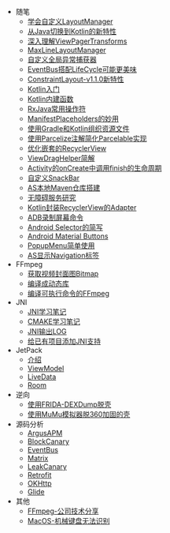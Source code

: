 * 随笔
  * [学会自定义LayoutManager](essay/learn_custom_layoutmanager)
  * [从Java切换到Kotlin的新特性](essay/from_java_to_kotlin_new_feature.md)
  * [深入理解ViewPagerTransforms](essay/learn_viewpager_transforms.md)
  * [MaxLineLayoutManager](essay/max_line_layout_manager.md)
  * [自定义全局异常捕获器](essay/spider_man.md)
  * [EventBus搭配LifeCycle可能更美味](essay/eventbus_add_lifecycle.md)
  * [ConstraintLayout-v1.1.0新特性](essay/constraintLayout_v1.1.0_new_feature.md)
  * [Kotlin入门](essay/learn_kotlin.md)
  * [Kotlin内建函数](essay/kotlin_inline_fun.md)
  * [RxJava常用操作符](essay/rxjava_operator.md)
  * [ManifestPlaceholders的妙用](essay/learn_manifest_placeholders.md)
  * [使用Gradle和Kotlin组织资源文件](essay/use_gradle_kotlin_group_resource.md)
  * [使用Parcelize注解简化Parcelable实现](essay/use_parcelize_annotation_impl_parcelable.md)
  * [优化嵌套的RecyclerView](essay/opt_nest_recyclerview.md)
  * [ViewDragHelper简解](essay/learn_view_drag_helper.md)
  * [Activity的onCreate中调用finish的生命周期](essay/activity_oncreate_call_finish.md.md)
  * [自定义SnackBar](essay/custom_snackbar.md)
  * [AS本地Maven仓库搭建](essay/as_local_maven.md)
  * [无障碍服务研究](essay/learn_accessibility_service.md)
  * [Kotlin封装RecyclerView的Adapter](essay/kotlin_super_recyclerview_adapter.md)
  * [ADB录制屏幕命令](essay/adb_screenrecord.md)
  * [Android Selector的简写](essay/selector_simplify.md)
  * [Android Material Buttons](essay/material_buttons.md)
  * [PopupMenu简单使用](essay/learn_popup_menu.md)
  * [AS显示Navigation标签](essay/as_show_navigation_menu.md)
* FFmpeg
  * [获取视频封面图Bitmap](ffmpeg/get_video_cover_bitmap.md)
  * [编译成动态库](ffmpeg/compile_to_so.md)
  * [编译可执行命令的FFmpeg](ffmpeg/compile_to_run_cmd_so.md)
* JNI
  * [JNI学习笔记](jni/learn_jni.md)
  * [CMAKE学习笔记](jni/learn_cmake.md)
  * [JNI输出LOG](jni/jni_log.md)
  * [给已有项目添加JNI支持](jni/exist_project_support_jni.md)
* JetPack
  * [介绍](jetpack/arch_components.md)
  * [ViewModel](jetpack/viewmodel.md)
  * [LiveData](jetpack/livedata.md)
  * [Room](jetpack/room.md)
* 逆向
  * [使用FRIDA-DEXDump脱壳](hack/use_frida_dex_dump.md)
  * [使用MuMu模拟器脱360加固的壳](hack/use_mumu_dump_dex.md)
* 源码分析
  * [ArgusAPM](source_analysis/argus_apm.md)
  * [BlockCanary](source_analysis/block_canary.md)
  * [EventBus](source_analysis/event_bus.md)
  * [Matrix](source_analysis/matrix.md)
  * [LeakCanary](source_analysis/leak_canary.md)
  * [Retrofit](source_analysis/retrofit.md)
  * [OKHttp](source_analysis/okhttp.md)
  * [Glide](source_analysis/glide.md)
* 其他
  * [FFmpeg-公司技术分享](others/ffmpeg_company_technique_sharing.md)
  * [MacOS-机械键盘无法识别](others/macos_mechanical_keyboard.md)